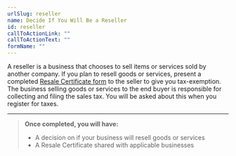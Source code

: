 ```yaml
---
urlSlug: reseller
name: Decide If You Will Be a Reseller
id: reseller
callToActionLink: ""
callToActionText: ""
formName: ""
---
```


A reseller is a business that chooses to sell items or services sold by another company. If you plan to resell goods or services, present a completed [Resale Certificate form](https://www.state.nj.us/treasury/taxation/pdf/other_forms/sales/st3.pdf) to the seller to give you tax-exemption. The business selling goods or services to the end buyer is responsible for collecting and filing the sales tax. You will be asked about this when you register for taxes.

---
>**Once completed, you will have:**
>
>- A decision on if your business will resell goods or services
>- A Resale Certificate shared with applicable businesses
